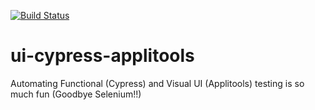 [![Build Status](https://travis-ci.com/harmiksardar/ui-cypress-applitools.svg?branch=master)](https://travis-ci.com/harmiksardar/ui-cypress-applitools)

# ui-cypress-applitools

Automating Functional (Cypress) and Visual UI (Applitools) testing is so much fun (Goodbye Selenium!!)
